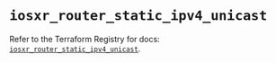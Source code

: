 # `iosxr_router_static_ipv4_unicast`

Refer to the Terraform Registry for docs: [`iosxr_router_static_ipv4_unicast`](https://registry.terraform.io/providers/ciscodevnet/iosxr/0.6.0/docs/resources/router_static_ipv4_unicast).
